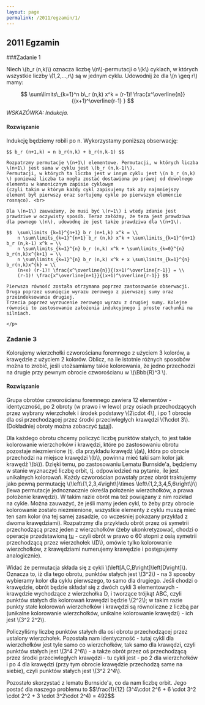 ```yaml
---
layout: page
permalink: /2011/egzamin/1/
---
```


## 2011 Egzamin

###Zadanie 1

Niech \\(b\_r (n,k)\\) oznacza liczbę \\(n\\)-permutacji o \\(k\\) cyklach, w których wszystkie liczby
\\(1,2,...,r\\) są w jednym cyklu. Udowodnij że dla \\(n \geq r\\) mamy:

$$ \sum\limits\_{k=1}^n b\_r (n,k) x^k = (r-1)! \frac{x^\overline{n}}{(x+1)^\overline{r-1} } $$

*WSKAZÓWKA: Indukcja.*

<div data-collapse>
  <h4 class="collapsible">Rozwiązanie</h4>
  <div class="solution">
    <p>
	Indukcję będziemy robili po n. Wykorzystamy poniższą obserwację:

	$$ b_r (n+1,k) = n b_r(n,k) + b_r(n,k-1) $$

	Rozpatrzmy permutacje \(n+1\) elementowe. Permutacji, w których liczba \(n+1\) jest sama w cyklu jest \(b_r (n,k-1)\).
	Permutacji, w których ta liczba jest w innym cyklu jest \(n b_r (n,k) \) ponieważ liczba ta mogła zostać dostawiona po prawej od dowolnego elementu w kanonicznym zapisie cyklowym
	(czyli takim w którym każdy cykl zapisujemy tak aby najmniejszy element był pierwszy oraz sortujemy cykle po pierwszym elemencie rosnąco). <br>

	Dla \(n=1\) zauważamy, że musi być \(r=1\) i wtedy zdanie jest prawdziwe w oczywisty sposób. Teraz załóżmy, że teza jest prawdziwa dla pewnego \(n\), udowodnę że jest także prawdziwa dla \(n+1\).

	$$  \sum\limits_{k=1}^{n+1} b_r (n+1,k) x^k = \\
	    n \sum\limits_{k=1}^{n+1} b_r (n,k) x^k + \sum\limits_{k=1}^{n+1} b_r (n,k-1) x^k = \\
	    n \sum\limits_{k=1}^{n} b_r (n,k) x^k + \sum\limits_{k=0}^{n} b_r(n,k)x^{k+1} = \\
	    n \sum\limits_{k=1}^{n} b_r (n,k) x^k + x \sum\limits_{k=1}^{n} b_r(n,k)x^{k} = \\
	    (n+x) (r-1)! \frac{x^\overline{n}}{(x+1)^\overline{r-1}} = \\
	    (r-1)! \frac{x^\overline{n+1}}{(x+1)^\overline{r-1}} $$

	Pierwsza równość została otrzymana poprzez zastosowanie obserwacji. Druga poprzez usunięcie wyrazu zerowego z pierwszej sumy oraz przeindeksowanie drugiej.
	Trzecia poprzez wyrzucenie zerowego wyrazu z drugiej sumy. Kolejne równości to zastosowanie założenia indukcyjnego i proste rachunki na silniach.

    </p>
  </div>
</div>

### Zadanie 3

Kolorujemy wierzchołki czworościanu foremnego z użyciem 3 kolorów, a krawędzie z użyciem 2 kolorów. Oblicz, na ile istotnie różnych sposobów można to zrobić, jeśli utożsamiamy takie kolorowania, że jedno przechodzi na drugie przy pewnym obrocie czworościanu w \\(\Bbb{R}^3 \\).

<div data-collapse>
  <h4 class="collapsible">Rozwiązanie</h4>
  <div class="solution">
    <p>
        Grupa obrotów czworościanu foremnego zawiera 12 elementów - identyczność, po 2 obroty (w prawo i w lewo)  przy osiach przechodzących przez wybrany wierzchołek i środek podstawy \(2\cdot 4\), i po 1 obrocie dla osi przechodzącej przez środki przeciwległych krawędzi \(1\cdot 3\). (Dokładniej obroty można zobaczyć <a href="https://upload.wikimedia.org/wikipedia/commons/9/98/Tetrahedral_group_2.svg">tutaj</a>).
    </p>
    <p>
        Dla każdego obrotu chcemy policzyć liczbę punktów stałych, to jest takie kolorowanie wierzchołków i krawędzi, które po zastosowaniu obrotu pozostaje niezmienione (tj. dla przykładu krawędź \(a\), która po obrocie przechodzi na miejsce krawędzi \(b\), powinna mieć taki sam kolor jak krawędź \(b\)). Dzięki temu, po zastosowaniu Lematu Burnside'a, będziemy w stanie wyznaczyć liczbę orbit, tj. odpowiedzieć na pytanie, ile jest unikalnych kolorowań. Każdy czworościan powstały przez obrót traktujemy jako pewną permutację \(\left\{1,2,3,4\right\}\times \left\{1,2,3,4,5,6\right\}\) (lewa permutacje jednoznacznie określa położenie wierzchołków, a prawa położenie krawędzi). W takim razie obrót ma też powiązany z nim rozkład na cykle. Można zauważyć, że jeśli mamy jeden cykl, to żeby przy obrocie kolorowanie zostało niezmienione, wszystkie elementy z cyklu muszą mieć ten sam kolor (na tej samej zasadzie, co wcześniej pokazany przykład z dwoma krawędziami). Rozpatrzmy dla przykładu obrót przez oś symetrii przechodzącą przez jeden z wierzchołków (żeby ukonkretyzować, chodzi o operacje przedstawioną <a href="http://i.imgur.com/p3ipW7wh.jpg">tu</a> - czyli obrót w prawo o 60 stopni z osią symetrii przechodzącą przez wierzchołek \(D\), omówie tylko kolorowanie wierzchołków, z krawędziami numerujemy krawędzie i postępujemy analogicznie).
    </p>
    <p>
        Widać że permutacja składa się z cykli \(\left[A,C,B\right]\left[D\right]\). Oznacza to, iż dla tego obrotu, punktów stałych jest \(3^2\) - na 3 sposoby wybieramy kolor dla cyklu pierwszego, to samo dla drugiego. Jeśli chodzi o krawędzie, obrót będzie składał się z dwóch cykli 3 elementowych - krawędzie wychodzące z wierzchołka D, i tworzące trójkąt ABC, czyli punktów stałych dla kolorowań krawędzi będzie \(2^2\); w takim razie punkty stałe kolorowań wierzchołków i krawędzi są równoliczne z liczbą par (unikalne kolorowanie wierzchołków, unikalne kolorowanie krawędzi) - ich jest \(3^2 2^2\).
    </p>
    <p>
        Policzyliśmy liczbę punktów stałych dla osi obrotu przechodzącej przez ustalony wierzchołek. Pozostała nam identyczność - tutaj cykli dla wierzchołków jest tyle samo co wierzchołków, tak samo dla krawędzi, czyli punktów stałych jest \(3^4 2^6\) - a także obrót przez oś przechodzącą przez środki przeciwległych krawędzi - tu cykli jest - po 2 dla wierzchołków i po 4 dla krawędzi (przy tym obrocie krawędzie przechodzą same na siebie), czyli punktów stałych jest \(3^2 2^4\).
    </p>
    <p>
        Pozostało skorzystać z lematu Burnside'a, co da nam liczbę orbit. Jego postać dla naszego problemu to $$\frac{1}{12}
        (3^4\cdot 2^6 + 6 \cdot 3^2 \cdot 2^2 + 3 \cdot 3^2\cdot 2^4) = 492$$
    </p>
  </div>
</div>
